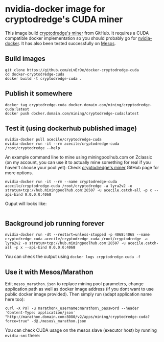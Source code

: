 # nvidia-docker image for cryptodredge's CUDA miner

This image build [cryptodredge's miner] from GitHub.
It requires a CUDA compatible docker implementation so you should probably go for [nvidia-docker].
It has also been tested successfully on [Mesos].

## Build images

```
git clone https://github.com/eLvErDe/docker-cryptodredge-cuda
cd docker-cryptodredge-cuda
docker build -t cryptodredge-cuda .
```

## Publish it somewhere

```
docker tag cryptodredge-cuda docker.domain.com/mining/cryptodredge-cuda:latest
docker push docker.domain.com/mining/cryptodredge-cuda:latest
```

## Test it (using dockerhub published image)

```
nvidia-docker pull acecile/cryptodredge-cuda
nvidia-docker run -it --rm acecile/cryptodredge-cuda /root/cryptodredge --help
```

An example command line to mine using miningpoolhub.com on Zclassic (on my account, you can use it to actually mine something for real if you haven't choose your pool yet):
Check [cryptodredge's miner] GitHub page for more options.
```
nvidia-docker run -it --rm --name cryptodredge-cuda acecile/cryptodredge-cuda /root/cryptodredge -a lyra2v2 -o stratum+tcp://hub.miningpoolhub.com:20507 -u acecile.catch-all -p x --api-bind 0.0.0.0:4068
```

Ouput will looks like:
```
```

## Background job running forever

```
nvidia-docker run -dt --restart=unless-stopped -p 4068:4068 --name cryptodredge-cuda acecile/cryptodredge-cuda /root/cryptodredge -a lyra2v2 -o stratum+tcp://hub.miningpoolhub.com:20507 -u acecile.catch-all -p x --api-bind 0.0.0.0:4068
```

You can check the output using `docker logs cryptodredge-cuda -f`


## Use it with Mesos/Marathon

Edit `mesos_marathon.json` to replace mining pool parameters, change application path as well as docker image address (if you dont want to use public docker image provided).
Then simply run (adapt application name here too):

```
curl -X PUT -u marathon\_username:marathon\_password --header 'Content-Type: application/json' "http://marathon.domain.com:8080/v2/apps/mining/cryptodredge-cuda?force=true" -d@./mesos\_marathon.json
```

You can check CUDA usage on the mesos slave (executor host) by running `nvidia-smi` there:

```
```

[cryptodredge's miner]: https://github.com/technobyl/CryptoDredge
[nvidia-docker]: https://github.com/NVIDIA/nvidia-docker
[Mesos]: http://mesos.apache.org/documentation/latest/gpu-support/
